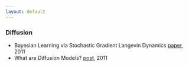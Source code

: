 ```yaml
---
layout: default
---
```


### Diffusion
* Bayesian Learning via Stochastic Gradient Langevin Dynamics [paper](https://www.stats.ox.ac.uk/~teh/research/compstats/WelTeh2011a.pdf), 2011
* What are Diffusion Models? [post](https://lilianweng.github.io/posts/2021-07-11-diffusion-models/), 2011
